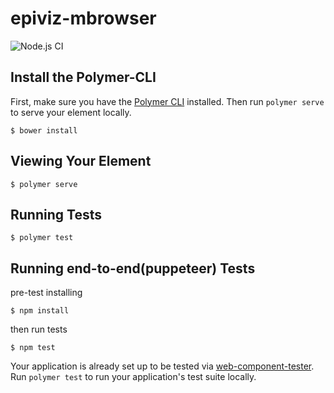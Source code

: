 # epiviz-mbrowser
![Node.js CI](https://github.com/epiviz/epiviz-mbrowser/workflows/Node.js%20CI/badge.svg)



## Install the Polymer-CLI

First, make sure you have the [Polymer CLI](https://www.npmjs.com/package/polymer-cli) installed. Then run `polymer serve` to serve your element locally.

```
$ bower install
```

## Viewing Your Element

```
$ polymer serve
```

## Running Tests

```
$ polymer test
```
## Running end-to-end(puppeteer) Tests

pre-test installing
```
$ npm install
```
then run tests
```
$ npm test
```



Your application is already set up to be tested via [web-component-tester](https://github.com/Polymer/web-component-tester). Run `polymer test` to run your application's test suite locally.
